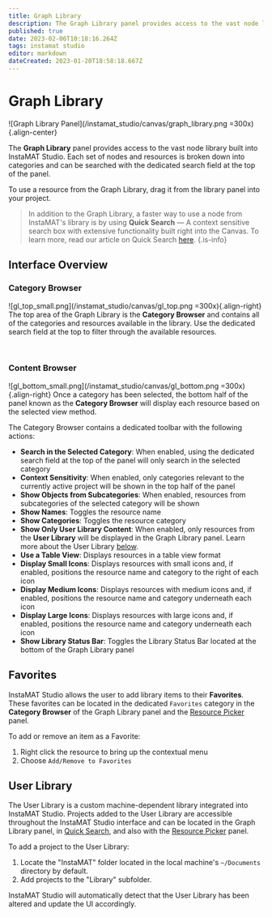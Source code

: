```yaml
---
title: Graph Library
description: The Graph Library panel provides access to the vast node library built into InstaMAT Studio.
published: true
date: 2023-02-06T10:18:16.264Z
tags: instamat studio
editor: markdown
dateCreated: 2023-01-20T18:58:18.667Z
---
```


# Graph Library

![Graph Library Panel](/instamat_studio/canvas/graph_library.png =300x){.align-center}

The **Graph Library** panel provides access to the vast node library built into InstaMAT Studio. Each set of nodes and resources is broken down into categories and can be searched with the dedicated search field at the top of the panel.

To use a resource from the Graph Library, drag it from the library panel into your project.

>In addition to the Graph Library, a faster way to use a node from InstaMAT's library is by using **Quick Search** — A context sensitive search box with extensive functionality built right into the Canvas. To learn more, read our article on Quick Search [here](/Products/InstaMAT_Studio/Canvas/Canvas_Interface/Quick_Search).
{.is-info}

## Interface Overview

### Category Browser

![gl_top_small.png](/instamat_studio/canvas/gl_top.png =300x){.align-right} The top area of the Graph Library is the **Category Browser** and contains all of the categories and resources available in the library. Use the dedicated search field at the top to filter through the available resources.

<br style="clear: right;" />

### Content Browser

![gl_bottom_small.png](/instamat_studio/canvas/gl_bottom.png =300x){.align-right} Once a category has been selected, the bottom half of the panel known as the **Category Browser** will display each resource based on the selected view method.

The Category Browser contains a dedicated toolbar with the following actions:

- <i class="fa-regular fa-folder"></i> **Search in the Selected Category**: When enabled, using the dedicated search field at the top of the panel will only search in the selected category
- <i class="fa-regular fa-lightbulb-on"></i> **Context Sensitivity**: When enabled, only categories relevant to the currently active project will be shown in the top half of the panel
- <i class="fa-regular fa-folder-tree"></i> **Show Objects from Subcategories**: When enabled, resources from subcategories of the selected category will be shown
- <i class="fa-regular fa-text"></i> **Show Names**: Toggles the resource name
- <i class="fa-regular fa-text-size"></i> **Show Categories**: Toggles the resource category
- <i class="fa-regular fa-user"></i> **Show Only User Library Content**: When enabled, only resources from the **User Library** will be displayed in the Graph Library panel. Learn more about the User Library [below](#user-library).
- <i class="fa-regular fa-table"></i> **Use a Table View**: Displays resources in a table view format
- <i class="fa-regular fa-chess-board"></i> **Display Small Icons**: Displays resources with small icons and, if enabled, positions the resource name and category to the right of each icon
- <i class="fa-regular fa-table-cells"></i> **Display Medium Icons**: Displays resources with medium icons and, if enabled, positions the resource name and category underneath each icon
- <i class="fa-regular fa-table-cells-large"></i> **Display Large Icons**: Displays resources with large icons and, if enabled, positions the resource name and category underneath each icon
- <i class="fa-regular fa-square-info"></i> **Show Library Status Bar**: Toggles the Library Status Bar located at the bottom of the Graph Library panel




## Favorites
InstaMAT Studio allows the user to add library items to their **Favorites**. These favorites can be located in the dedicated <i class="fa-regular fa-heart"></i> `Favorites` category in the **Category Browser** of the Graph Library panel and the [Resource Picker](/Products/InstaMAT_Studio/Canvas/Canvas_Interface/Resource_Picker) panel.

To add or remove an item as a Favorite:

1. Right click the resource to bring up the contextual menu
2. Choose `Add/Remove to Favorites`


## User Library
The User Library is a custom machine-dependent library integrated into InstaMAT Studio. Projects added to the User Library are accessible throughout the InstaMAT Studio interface and can be located in the Graph Library panel, in [Quick Search](/Products/InstaMAT_Studio/Canvas/Canvas_Interface/Quick_Search), and also with the [Resource Picker](/Products/InstaMAT_Studio/Canvas/Canvas_Interface/Resource_Picker) panel.

To add a project to the User Library:

1. Locate the "InstaMAT" folder located in the local machine's `~/Documents` directory by default.
2. Add projects to the "Library" subfolder.

InstaMAT Studio will automatically detect that the User Library has been altered and update the UI accordingly.